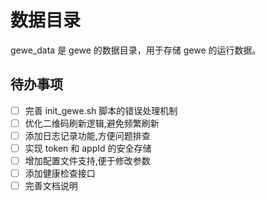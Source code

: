 # 数据目录

gewe_data 是 gewe 的数据目录，用于存储 gewe 的运行数据。

## 待办事项

- [ ] 完善 init_gewe.sh 脚本的错误处理机制
- [ ] 优化二维码刷新逻辑,避免频繁刷新
- [ ] 添加日志记录功能,方便问题排查
- [ ] 实现 token 和 appId 的安全存储
- [ ] 增加配置文件支持,便于修改参数
- [ ] 添加健康检查接口
- [ ] 完善文档说明

